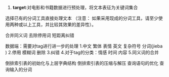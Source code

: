 1. **target**:对电影和书籍数据进行预处理，将文本表征为关键词集合

选择已有的分词工具直接处理文本
（注意： 如果采用现成的分词工具，请至少使用两种或以上工具，并比较其效果的差异性）。

合并同义词 去除停用词 短距离纠错



数据端：需要对tag进行进一步的处理
1.中文 繁体 表情 英文 复杂符号 分词(jieba )
2.停用 模糊词 删除
3.纠错
4.对于tag的分类：情感 时间 内容
5.同义词的合并

倒排索引表的初始化与上层字典结构
倒排索引表的压缩与解压
查询语句的优化
查询输入的分词